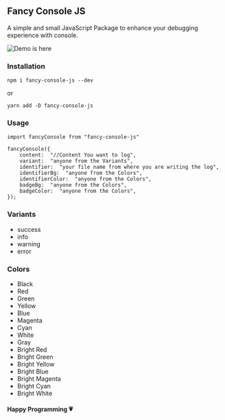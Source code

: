 ## Fancy Console JS

A simple and small JavaScript Package to enhance your debugging experience with console.

![Demo is here](https://lh3.googleusercontent.com/d/1G0d9MquPI2OYSeO5w3HbnYZ6axeGMkMa)

### Installation

    npm i fancy-console-js --dev

or

    yarn add -D fancy-console-js

### Usage

    import fancyConsole from "fancy-console-js"

    fancyConsole({
    	content:  "//Content You want to log",
    	variant:  "anyone from the Variants",
    	identifier:  "your file name from where you are writing the log",
    	identifierBg:  "anyone from the Colors",
    	identifierColor:  "anyone from the Colors",
    	badgeBg:  "anyone from the Colors",
    	badgeColor:  "anyone from the Colors",
    });

### Variants

- success
- info
- warning
- error

### Colors

- Black
- Red
- Green
- Yellow
- Blue
- Magenta
- Cyan
- White
- Gray
- Bright Red
- Bright Green
- Bright Yellow
- Bright Blue
- Bright Magenta
- Bright Cyan
- Bright White

#### Happy Programming 💗
